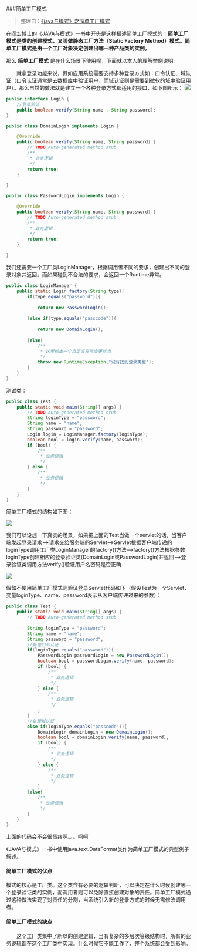 ###简单工厂模式
>整理自：[《java与模式》之简单工厂模式](http://www.cnblogs.com/java-my-life/archive/2012/03/22/2412308.html)

在阎宏博士的《JAVA与模式》一书中开头是这样描述简单工厂模式的：**简单工厂模式是类的创建模式，又叫做静态工厂方法（Static Factory Method）模式。简单工厂模式是由一个工厂对象决定创建出哪一种产品类的实例。**

那么 **简单工厂模式** 是在什么场景下使用呢，下面就以本人的理解举例说明:

　　就拿登录功能来说，假如应用系统需要支持多种登录方式如：口令认证、域认证（口令认证通常是去数据库中验证用户，而域认证则是需要到微软的域中验证用户）。那么自然的做法就是建立一个各种登录方式都适用的接口，如下图所示：
![](http://imglf1.nosdn.127.net/img/SU9HaFdjTlNlVmJ1eXNnaVlDM0cvampnVVFWTVM1bEVUdDhHbVg3eVp1TUdpTkFCLy9pUnlRPT0.png?imageView&thumbnail=500x0&quality=96&stripmeta=0&type=jpg)

```java
public interface Login {
    //登录验证
    public boolean verify(String name , String password);
}
```
```java
public class DomainLogin implements Login {

    @Override
    public boolean verify(String name, String password) {
        // TODO Auto-generated method stub
        /**
         * 业务逻辑
         */
        return true;
    }

}
```
```java
public class PasswordLogin implements Login {

    @Override
    public boolean verify(String name, String password) {
        // TODO Auto-generated method stub
        /**
         * 业务逻辑
         */
        return true;
    }

}
```

我们还需要一个工厂类LoginManager，根据调用者不同的要求，创建出不同的登录对象并返回。而如果碰到不合法的要求，会返回一个Runtime异常。

```java
public class LoginManager {
    public static Login factory(String type){
        if(type.equals("password")){
            
            return new PasswordLogin();
            
        }else if(type.equals("passcode")){
            
            return new DomainLogin();
            
        }else{
            /**
             * 这里抛出一个自定义异常会更恰当
             */
            throw new RuntimeException("没有找到登录类型");
        }
    }
}
```
测试类：
```java
public class Test {
    public static void main(String[] args) {
        // TODO Auto-generated method stub
        String loginType = "password";
        String name = "name";
        String password = "password";
        Login login = LoginManager.factory(loginType);
        boolean bool = login.verify(name, password);
        if (bool) {
            /**
             * 业务逻辑
             */
        } else {
            /**
             * 业务逻辑
             */
        }
    }
}
```
简单工厂模式的结构如下图：

![](http://imglf1.nosdn.127.net/img/SU9HaFdjTlNlVmJ1eXNnaVlDM0cvc0s1VzNYMXhZd2dSSnlLK1lHTEhXSDNWOGQ3ekFSTVBBPT0.png?imageView&thumbnail=500x0&quality=96&stripmeta=0&type=jpg)

我们可以设想一下真实的场景，如果把上面的Test当做一个servlet的话，当客户端发起登录请求——>请求交给服务端的Servlet——>Servlet根据客户端传递的loginType调用工厂类LoginManager的factory()方法——>factory()方法根据参数loginType创建相应的登录验证类(DomainLogin或PasswordLogin)并返回——>登录验证类调用方法verify()验证用户名密码是否正确

![](http://imglf.nosdn.127.net/img/SU9HaFdjTlNlVmJ1eXNnaVlDM0cvcXA0WS83cW9tTHFjQ1BXNmJjYy9YdDY3cVIzQUZLUmdBPT0.png?imageView&thumbnail=500x0&quality=96&stripmeta=0&type=jpg)

假如不使用简单工厂模式则验证登录Servlet代码如下（假设Test为一个Servlet，变量loginType、name、password表示从客户端传递过来的参数）：

```java
public class Test {
    public static void main(String[] args) {
        // TODO Auto-generated method stub
        
        String loginType = "password";
        String name = "name";
        String password = "password";
        //处理口令认证
        if(loginType.equals("password")){
            PasswordLogin passwordLogin = new PasswordLogin();
            boolean bool = passwordLogin.verify(name, password);
            if (bool) {
                /**
                 * 业务逻辑
                 */
            } else {
                /**
                 * 业务逻辑
                 */
            }
        }
        //处理域认证
        else if(loginType.equals("passcode")){
            DomainLogin domainLogin = new DomainLogin();
            boolean bool = domainLogin.verify(name, password);
            if (bool) {
                /**
                 * 业务逻辑
                 */
            } else {
                /**
                 * 业务逻辑
                 */
            }    
        }else{
            /**
             * 业务逻辑
             */
        }
    }
}
```

上面的代码会不会很蛋疼啊。。。呵呵

《JAVA与模式》一书中使用java.text.DataFormat类作为简单工厂模式的典型例子叙述。

#### **简单工厂模式的优点**

模式的核心是工厂类。这个类含有必要的逻辑判断，可以决定在什么时候创建哪一个登录验证类的实例，而调用者则可以免除直接创建对象的责任。简单工厂模式通过这种做法实现了对责任的分割，当系统引入新的登录方式的时候无需修改调用者。

#### **简单工厂模式的缺点**
　　这个工厂类集中了所以的创建逻辑，当有复杂的多层次等级结构时，所有的业务逻辑都在这个工厂类中实现。什么时候它不能工作了，整个系统都会受到影响。
